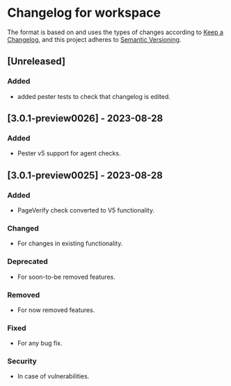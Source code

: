 # Changelog for workspace

The format is based on and uses the types of changes according to [Keep a Changelog](https://keepachangelog.com/en/1.0.0/),
and this project adheres to [Semantic Versioning](https://semver.org/spec/v2.0.0.html).

## [Unreleased]

### Added
 
- added pester tests to check that changelog is edited.

## [3.0.1-preview0026] - 2023-08-28

### Added

- Pester v5 support for agent checks.


## [3.0.1-preview0025] - 2023-08-28

### Added

- PageVerify check converted to V5 functionality.

### Changed

- For changes in existing functionality.

### Deprecated

- For soon-to-be removed features.

### Removed

- For now removed features.

### Fixed

- For any bug fix.

### Security

- In case of vulnerabilities.

